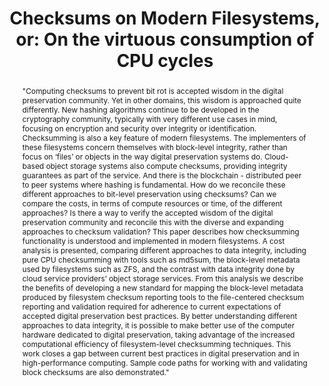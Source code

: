 ---
abstract: '"Computing checksums to prevent bit rot is accepted wisdom in the digital
  preservation community. Yet in other domains, this wisdom is approached quite differently.
  New hashing algorithms continue to be developed in the cryptography community, typically
  with very different use cases in mind, focusing on encryption and security over
  integrity or identification. Checksumming is also a key feature of modern filesystems.
  The implementers of these filesystems concern themselves with block-level integrity,
  rather than focus on ‘files’ or objects in the way digital preservation systems
  do. Cloud-based object storage systems also compute checksums, providing integrity
  guarantees as part of the service. And there is the blockchain - distributed peer
  to peer systems where hashing is fundamental.

  How do we reconcile these different approaches to bit-level preservation using checksums?
  Can we compare the costs, in terms of compute resources or time, of the different
  approaches? Is there a way to verify the accepted wisdom of the digital preservation
  community and reconcile this with the diverse and expanding approaches to checksum
  validation?

  This paper describes how checksumming functionality is understood and implemented
  in modern filesystems. A cost analysis is presented, comparing different approaches
  to data integrity, including pure CPU checksumming with tools such as md5sum, the
  block-level metadata used by filesystems such as ZFS, and the contrast with data
  integrity done by cloud service providers’ object storage services. From this analysis
  we describe the benefits of developing a new standard for mapping the block-level
  metadata produced by filesystem checksum reporting tools to the file-centered checksum
  reporting and validation required for adherence to current expectations of accepted
  digital preservation best practices. By better understanding different approaches
  to data integrity, it is possible to make better use of the computer hardware dedicated
  to digital preservation, taking advantage of the increased computational efficiency
  of filesystem-level checksumming techniques. This work closes a gap between current
  best practices in digital preservation and in high-performance computing. Sample
  code paths for working with and validating block checksums are also demonstrated."'
creators:
- Garnett, Alex
- Simpson, Justin
- Winter, Mike
date: null
document_url: https://services.phaidra.univie.ac.at/api/object/o:923643/download
grand_parent: iPRES
institutions: []
keywords:
- boston
landing_page_url: https://phaidra.univie.ac.at/o:923643
language: eng
layout: publication
license: CC BY 4.0 International
notes_url: null
parent: iPRES 2018
publication_type: paper
size: 168082
slides_url: null
source_name: iPRES
title: 'Checksums on Modern Filesystems, or: On the virtuous consumption of CPU cycles'
year: 2018
---